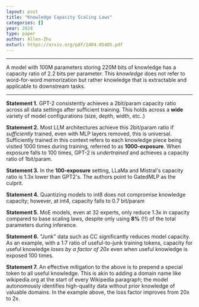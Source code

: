 ```yaml
---
layout: post
title: "Knowledge Capacity Scaling Laws"
categories: []
year: 2024
type: paper
author: Allen-Zhu
exturl: https://arxiv.org/pdf/2404.05405.pdf
---
```


---

A model with 100M parameters storing 220M bits of knowledge has a capacity ratio of 2.2 bits per parameter. This *knowledge* does not refer to word-for-word memorization but rather knowledge that is extractable and applicable to downstream tasks.

---

**Statement 1.** GPT-2 consistently achieves a 2bit/param capacity ratio across all data settings after sufficient training. This holds across a **wide** variety of model configurations (size, depth, width, etc..)

**Statement 2.** Most LLM architectures achieve this 2bit/param ratio if *sufficiently* trained, even with MLP layers removed, this is universal. Sufficiently trained in this context refers to each knowledge piece being visited 1000 times during training, referred to as **1000-exposure**. When exposure falls to 100 times, GPT-2 is *undertrained* and achieves a capacity ratio of 1bit/param.

**Statement 3.** In the **100-exposure** setting, LLaMa and Mistral's capacity ratio is 1.3x lower than GPT2's. The authors point to GatedMLP as the culprit.

**Statement 4.** Quantizing models to int8 does not compromise knowledge capacity; however, at int4, capacity falls to 0.7 bit/param

**Statement 5.** MoE models, even at 32 experts, only reduce 1.3x in capacity compared to base scaling laws, despite only using **8%** (!!) of the total parameters during inference.

**Statement 6.** "Junk" data such as CC significantly reduces model capacity. As an example, with a 1:7 ratio of useful-to-junk training tokens, capacity for useful knowledge *loses by a factor of 20x* even when useful knowledge is exposed 100 times.

**Statement 7.** An effective mitigation to the above is to prepend a special token to all useful knowledge. This is akin to adding a domain name like wikipedia.org at the start of every Wikipedia paragraph; the model autonomously identifies high-quality data without prior knowledge of valuable domains. In the example above, the loss factor improves from 20x to 2x.